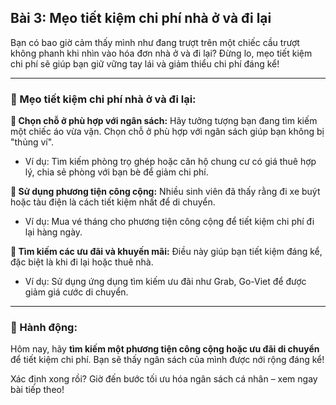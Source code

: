 ## Bài 3: Mẹo tiết kiệm chi phí nhà ở và đi lại

Bạn có bao giờ cảm thấy mình như đang trượt trên một chiếc cầu trượt không phanh khi nhìn vào hóa đơn nhà ở và đi lại? Đừng lo, mẹo tiết kiệm chi phí sẽ giúp bạn giữ vững tay lái và giảm thiểu chi phí đáng kể!

---

### 📌 Mẹo tiết kiệm chi phí nhà ở và đi lại:

**🔹 Chọn chỗ ở phù hợp với ngân sách:**
Hãy tưởng tượng bạn đang tìm kiếm một chiếc áo vừa vặn. Chọn chỗ ở phù hợp với ngân sách giúp bạn không bị "thủng ví".  
- Ví dụ: Tìm kiếm phòng trọ ghép hoặc căn hộ chung cư có giá thuê hợp lý, chia sẻ phòng với bạn bè để giảm chi phí.  

**🔹 Sử dụng phương tiện công cộng:**
Nhiều sinh viên đã thấy rằng đi xe buýt hoặc tàu điện là cách tiết kiệm nhất để di chuyển.  
- Ví dụ: Mua vé tháng cho phương tiện công cộng để tiết kiệm chi phí đi lại hàng ngày.  

**🔹 Tìm kiếm các ưu đãi và khuyến mãi:**
Điều này giúp bạn tiết kiệm đáng kể, đặc biệt là khi đi lại hoặc thuê nhà.  
- Ví dụ: Sử dụng ứng dụng tìm kiếm ưu đãi như Grab, Go-Viet để được giảm giá cước di chuyển.  

---

### 🚀 Hành động:

Hôm nay, hãy **tìm kiếm một phương tiện công cộng hoặc ưu đãi di chuyển** để tiết kiệm chi phí. Bạn sẽ thấy ngân sách của mình được nới rộng đáng kể!

Xác định xong rồi? Giờ đến bước tối ưu hóa ngân sách cá nhân – xem ngay bài tiếp theo!